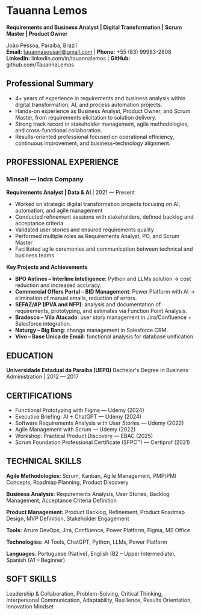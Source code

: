 # Tauanna Lemos
**Requirements and Business Analyst | Digital Transformation | Scrum Master | Product Owner**

João Pessoa, Paraíba, Brazil  
**Email:** tauannasousarl@gmail.com | **Phone:** +55 (83) 99983-2808  
**LinkedIn:** linkedin.com/in/tauannalemos | **GitHub:** github.com/TauannaLemos

## Professional Summary
- 4+ years of experience in requirements and business analysis within digital transformation, AI, and process automation projects.  
- Hands-on experience as Business Analyst, Product Owner, and Scrum Master, from requirements elicitation to solution delivery.  
- Strong track record in stakeholder management, agile methodologies, and cross-functional collaboration.  
- Results-oriented professional focused on operational efficiency, continuous improvement, and business–technology alignment.  


## PROFESSIONAL EXPERIENCE

### Minsait — Indra Company
**Requirements Analyst | Data & AI** | 2021 — Present

- Worked on strategic digital transformation projects focusing on AI, automation, and agile management
- Conducted refinement sessions with stakeholders, defined backlog and acceptance criteria
- Validated user stories and ensured requirements quality
- Performed multiple roles as Requirements Analyst, PO, and Scrum Master
- Facilitated agile ceremonies and communication between technical and business teams

**Key Projects and Achievements**
- **BPO Airlines – Interline Intelligence**: Python and LLMs solution → cost reduction and increased accuracy.  
- **Commercial Offers Portal – BID Management**: Power Platform with AI → elimination of manual emails, reduction of errors.
- **SEFAZ/AP (IPVA and NFP)**: analysis and documentation of requirements, prototyping, and estimates via Function Point Analysis.  
- **Bradesco – Vila Atacado**: user story management in Jira/Confluence + Salesforce integration.
- **Naturgy – Big Bang**: change management in Salesforce CRM.
- **Vivo – Base Única de Email**: functional analysis for database unification.

## EDUCATION

**Universidade Estadual da Paraíba (UEPB)**
Bachelor's Degree in Business Administration | 2012 — 2017

## CERTIFICATIONS

- Functional Prototyping with Figma — Udemy (2024)
- Executive Briefing: AI + ChatGPT — Udemy (2024)
- Software Requirements Analysis with User Stories — Udemy (2022)
- Agile Management with Scrum — Udemy (2022)
- Workshop: Practical Product Discovery — EBAC (2025)
- Scrum Foundation Professional Certificate (SFPC™) — Certiprof (2021)

## TECHNICAL SKILLS

**Agile Methodologies:** Scrum, Kanban, Agile Management, PMP/PMI Concepts, Roadmap Planning, Product Discovery

**Business Analysis:** Requirements Analysis, User Stories, Backlog Management, Acceptance Criteria Definition

**Product Management:** Product Backlog, Refinement, Product Roadmap Design, MVP Definition, Stakeholder Engagement

**Tools:** Azure DevOps, Jira, Confluence, Power Platform, Figma, MS Office

**Technologies:** AI Tools, ChatGPT, Python, LLMs, Power Platform

**Languages**: Portuguese (Native), English (B2 – Upper Intermediate), Spanish (A1 – Beginner) 

## SOFT SKILLS

Leadership & Collaboration, Problem-Solving, Critical Thinking, Interpersonal Communication, Adaptability, Resilience, Results Orientation, Innovation Mindset
